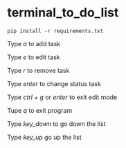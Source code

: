 # terminal_to_do_list
```pip install -r requirements.txt```

Type *a* to add task

Type *e* to edit task

Type *r* to remove task

Type *enter* to change status task

Type *ctrl + g* or *enter* to exit edit mode

Tupe *q* to exit program

Type *key_down* to go down the list

Type *key_up* go up the list
